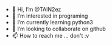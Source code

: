 - 👋 Hi, I’m @TAIN2ez
- 👀 I’m interested in programing
- 🌱 I’m currently learning python3
- 💞️ I’m looking to collaborate on github
- 📫 How to reach me ... don't :v

<!---
TAIN2ez/TAIN2ez is a ✨ special ✨ repository because its `README.md` (this file) appears on your GitHub profile.
You can click the Preview link to take a look at your changes.
--->
